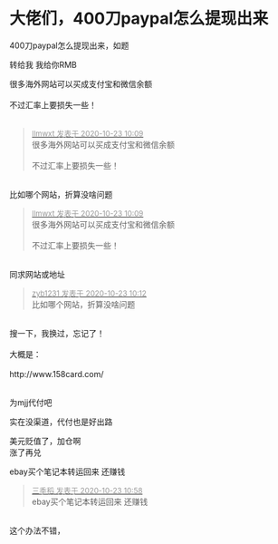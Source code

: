 # 大佬们，400刀paypal怎么提现出来


400刀paypal怎么提现出来，如题

转给我 我给你RMB

很多海外网站可以买成支付宝和微信余额<br />
<br />
不过汇率上要损失一些！<br />
<br />
<img src="static/image/smiley/default/lol.gif" smilieid="12" border="0" alt="" /><img src="static/image/smiley/default/lol.gif" smilieid="12" border="0" alt="" /><img src="static/image/smiley/default/lol.gif" smilieid="12" border="0" alt="" />

<div class="quote"><blockquote><font size="2"><a href="https://www.hostloc.com/forum.php?mod=redirect&amp;goto=findpost&amp;pid=9339723&amp;ptid=757497" target="_blank"><font color="#999999">llmwxt 发表于 2020-10-23 10:09</font></a></font><br />
很多海外网站可以买成支付宝和微信余额<br />
<br />
不过汇率上要损失一些！</blockquote></div><br />
比如哪个网站，折算没啥问题

<div class="quote"><blockquote><font size="2"><a href="https://www.hostloc.com/forum.php?mod=redirect&amp;goto=findpost&amp;pid=9339723&amp;ptid=757497" target="_blank"><font color="#999999">llmwxt 发表于 2020-10-23 10:09</font></a></font><br />
很多海外网站可以买成支付宝和微信余额<br />
<br />
不过汇率上要损失一些！</blockquote></div><br />
同求网站或地址

<div class="quote"><blockquote><font size="2"><a href="https://www.hostloc.com/forum.php?mod=redirect&amp;goto=findpost&amp;pid=9339750&amp;ptid=757497" target="_blank"><font color="#999999">zyb1231 发表于 2020-10-23 10:12</font></a></font><br />
比如哪个网站，折算没啥问题</blockquote></div><br />
搜一下，我换过，忘记了！<br />
<br />
大概是：<br />
<br />
http://www.158card.com/<br />
<br />


为mjj代付吧

实在没渠道，代付也是好出路

美元贬值了，加仓啊<br />
涨了再兑

ebay买个笔记本转运回来 还赚钱<img id="aimg_RfkEA" onclick="zoom(this, this.src, 0, 0, 0)" class="zoom" src="https://cdn.jsdelivr.net/gh/hishis/forum-master/public/images/patch.gif" onmouseover="img_onmouseoverfunc(this)" onload="thumbImg(this)" border="0" alt="" />

<div class="quote"><blockquote><font size="2"><a href="https://www.hostloc.com/forum.php?mod=redirect&amp;goto=findpost&amp;pid=9340085&amp;ptid=757497" target="_blank"><font color="#999999">三季稻 发表于 2020-10-23 10:58</font></a></font><br />
ebay买个笔记本转运回来 还赚钱</blockquote></div><br />
这个办法不错，
